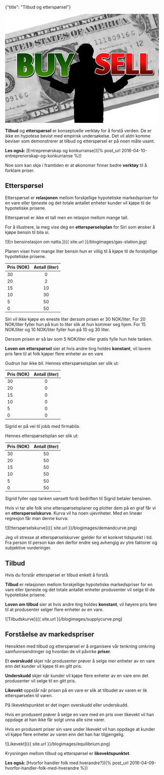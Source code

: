 {"title": "Tilbud og etterspørsel"}

![A dollar bill.](/blogimages/buysell.jpg)

**Tilbud** og **etterspørsel** er konseptuelle verktøy for å forstå verden. De er ikke
en hypotese bevist med empirisk undersøkelse. Det vil aldri komme beviser
som demonstrerer at tilbud og etterspørsel er på noen måte usant.

**Les også:**
[Entreprenørskap og konkurranse]({% post_url 2016-04-10-entreprenorskap-og-konkurranse %})

Noe som kan skje i framtiden er at økonomer finner bedre **verktøy** til å 
forklare priser.

## Etterspørsel

Etterspørsel er **relasjonen** mellom forskjellige hypotetiske markedspriser for
en vare eller tjeneste og det totale antallet enheter kunder vil kjøpe til
de hypotetiske prisene.

Etterspørsel er ikke et tall men en relasjon mellom mange tall.

For å illustrere, la meg vise deg en **etterspørselsplan** for Siri
som ønsker å kjøpe bensin til bila si.

![En bensinstasjon om natta.]({{ site.url }}/blogimages/gas-station.jpg)

Planen viser hvor mange liter bensin hun er villig til å kjøpe til de forskjellige
hypotetiske prisene.

| Pris (NOK) | Antall (liter) |
|:--------|:-------:|
| 30 | 0 |
| 20 | 2 |
| 15 | 10 |
| 10 | 30 |
| 5 | 50 |
| 0 | 50 |

Siri vil ikke kjøpe en eneste liter dersom prisen er 30 NOK/liter.
For 20 NOK/liter fyller hun på kun to liter slik at hun kommer seg hjem.
For 15 NOK/liter og 10 NOK/liter fyller hun på 10 og 30 liter.

Dersom prisen er så lav som 5 NOK/liter eller gratis fylle hun hele tanken.

**Loven om etterspørsel** sier at hvis andre ting holdes **konstant**, vil lavere
pris føre til at folk kjøper flere enheter av en vare

Gudrun har ikke bil. Hennes etterspørselsplan ser slik ut:

| Pris (NOK) | Antall (liter) |
|:--------|:-------:|
| 30 | 0 |
| 20 | 0 |
| 15 | 0 |
| 10 | 0 |
| 5 | 0 |
| 0 | 0 |

Sigrid er på vei til jobb med firmabila.

Hennes etterspørselsplan ser slik ut:

| Pris (NOK) | Antall (liter) |
|:--------|:-------:|
| 30 | 50 |
| 20 | 50 |
| 15 | 50 |
| 10 | 50 |
| 5 | 50 |
| 0 | 50 |

Sigrid fyller opp tanken uansett fordi bedriften til Sigrid betaler bensinen.

Hvis vi tar alle folk sine etterspørselsplaner og plotter dem på en graf får vi en 
**etterspørselskurve**. Kurva vil ha noen ujevnheter. Med en lineær regresjon får man
denne kurva:

![Etterspørselskurve]({{ site.url }}/blogimages/demandcurve.png)

Jeg vil stresse at etterspørselskurver gjelder for et konkret tidspunkt i tid.
Fra person til person kan den derfor endre seg avhengig av ytre faktorer og
subjektive vurderinger.

## Tilbud

Hvis du forstår etterspørsel er tilbud enkelt å forstå.

**Tilbud** er relasjonen mellom forskjellige hypotetiske markedspriser for
en vare eller tjeneste og det totale antallet enheter produsenter vil selge til
de hypotetiske prisene.

**Loven om tilbud** sier at hvis andre ting holdes **konstant**, vil høyere
pris føre til at produsenter selger flere enheter av en vare.

![Tilbudskurve]({{ site.url }}/blogimages/supplycurve.png)

## Forståelse av markedspriser

Hensikten med tilbud og etterspørsel er å organisere vår tenkning
omkring samfunnsendringer og hvordan de vil påvirke **priser**.

Et **overskudd** skjer når produsenter prøver å selge mer enheter av en vare
enn det kunder vil kjøpe til en gitt pris.

**Underskudd** skjer når kunder vil kjøpe flere enheter av en vare enn det
produsenter vil selge til en gitt pris.

**Likevekt** oppstår når prisen på en vare er slik at tilbudet av varen er lik
etterspørselen til varen.

På likevektspunktet er det ingen overskudd eller underskudd.

Hvis en produsent prøver å selge en vare med en pris over likevekt vil han oppdage
at han ikke får solgt unna alle sine varer.

Hvis en produsent priser sin vare under likevekt vil han oppdage at kunder vil
kjøpe flere enheter av varen enn det han har tilgjengelig.

![Likevekt]({{ site.url }}/blogimages/equilibrium.png)

Krysningen mellom tilbud og etterspørsel er **likevektspunktet**.

**Les også:**
[Hvorfor handler folk med hverandre?]({% post_url 2016-04-09-hvorfor-handler-folk-med-hverandre %})
